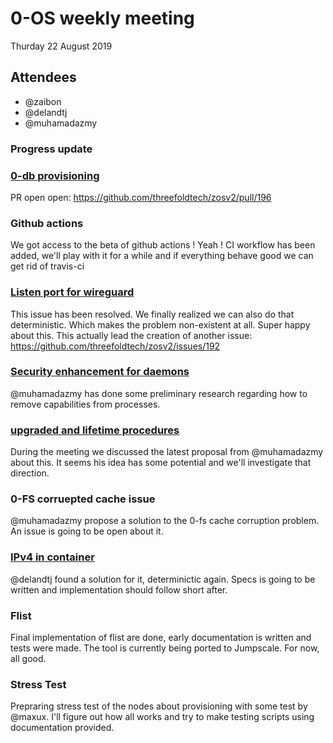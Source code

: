 # 0-OS weekly meeting

Thurday 22 August 2019

## Attendees

- @zaibon
- @delandtj
- @muhamadazmy

### Progress update

### [0-db provisioning](https://github.com/threefoldtech/zosv2/issues/144)

PR open open: https://github.com/threefoldtech/zosv2/pull/196

### Github actions

We got access to the beta of github actions ! Yeah ! 
CI workflow has been added, we'll play with it for a while and if everything behave good we can get rid of travis-ci

### [Listen port for wireguard](https://github.com/threefoldtech/zosv2/issues/183)

This issue has been resolved. We finally realized we can also do that deterministic. 
Which makes the problem non-existent at all. Super happy about this.
This actually lead the creation of another issue: https://github.com/threefoldtech/zosv2/issues/192

### [Security enhancement for daemons](https://github.com/threefoldtech/zosv2/issues/79)

@muhamadazmy has done some preliminary research regarding how to remove capabilities from processes.

### [upgraded and lifetime procedures](https://github.com/threefoldtech/zosv2/issues/170)

During the meeting we discussed the latest proposal from @muhamadazmy about this. It seems his idea 
has some potential and we'll investigate that direction.

### 0-FS corruepted cache issue

@muhamadazmy propose a solution to the 0-fs cache corruption problem. An issue is going to be open about it.

### [IPv4 in container](https://github.com/threefoldtech/zosv2/issues/184)

@delandtj found a solution for it, determinictic again.
Specs is going to be written and implementation should follow short after.

### Flist

Final implementation of flist are done, early documentation is written and tests were made.
The tool is currently being ported to Jumpscale. For now, all good.

### Stress Test

Prepraring stress test of the nodes about provisioning with some test by @maxux.
I'll figure out how all works and try to make testing scripts using documentation provided.

